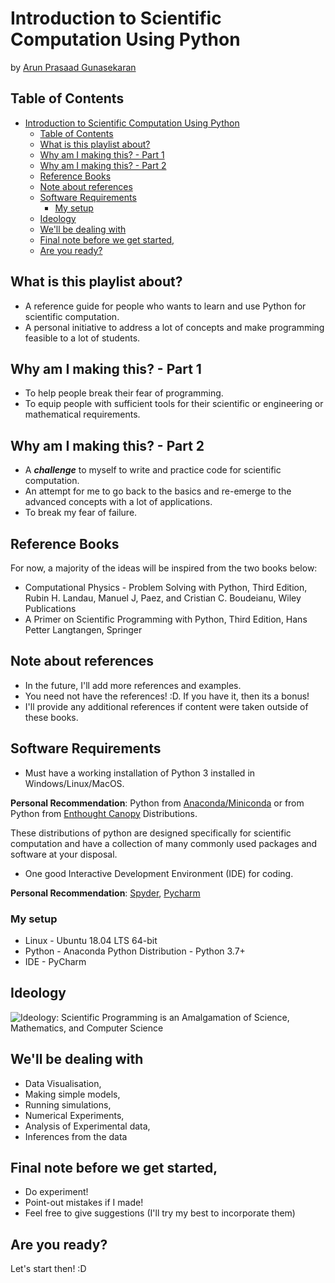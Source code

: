 # Introduction to Scientific Computation Using Python

by [Arun Prasaad Gunasekaran](https://arunprasaad2711.github.io)

## Table of Contents

<!-- TOC -->

- [Introduction to Scientific Computation Using Python](#introduction-to-scientific-computation-using-python)
  - [Table of Contents](#table-of-contents)
  - [What is this playlist about?](#what-is-this-playlist-about)
  - [Why am I making this? - Part 1](#why-am-i-making-this---part-1)
  - [Why am I making this? - Part 2](#why-am-i-making-this---part-2)
  - [Reference Books](#reference-books)
  - [Note about references](#note-about-references)
  - [Software Requirements](#software-requirements)
    - [My setup](#my-setup)
  - [Ideology](#ideology)
  - [We'll be dealing with](#well-be-dealing-with)
  - [Final note before we get started,](#final-note-before-we-get-started)
  - [Are you ready?](#are-you-ready)

<!-- /TOC -->

## What is this playlist about?

* A reference guide for people who wants to learn and use Python for scientific computation.
* A personal initiative to address a lot of concepts and make programming feasible to a lot of students.

## Why am I making this? - Part 1

* To help people break their fear of programming.
* To equip people with sufficient tools for their scientific or engineering or mathematical requirements.

## Why am I making this? - Part 2

* A **_challenge_** to myself to write and practice code for scientific computation.
* An attempt for me to go back to the basics and re-emerge to the advanced concepts with a lot of applications.
* To break my fear of failure.
  
## Reference Books

For now, a majority of the ideas will be inspired from the two books below:

* Computational Physics - Problem Solving with Python, Third Edition, Rubin H. Landau, Manuel J, Paez, and Cristian C. Boudeianu, Wiley Publications
* A Primer on Scientific Programming with Python, Third Edition, Hans Petter Langtangen, Springer

## Note about references

* In the future, I'll add more references and examples.
* You need not have the references! :D. If you have it, then its a bonus!
* I'll provide any additional references if content were taken outside of these books.

## Software Requirements

* Must have a working installation of Python 3 installed in Windows/Linux/MacOS.

**Personal Recommendation**: Python from [Anaconda/Miniconda](https://www.anaconda.com/distribution/) or from Python from [Enthought Canopy](https://www.enthought.com/product/canopy/) Distributions.

These distributions of python are designed specifically for scientific computation and have a collection of many commonly used packages and software at your disposal.

* One good Interactive Development Environment (IDE) for coding.

**Personal Recommendation**: [Spyder](https://www.spyder-ide.org/), [Pycharm](https://www.jetbrains.com/pycharm/)

### My setup

* Linux - Ubuntu 18.04 LTS 64-bit
* Python - Anaconda Python Distribution - Python 3.7+
* IDE - PyCharm

## Ideology

<!-- <div class="diagram">
Science->Scientific Programming: Laws, Rules, Applications
Mathematics->Scientific Programming: Laws, Techniques
Computer Science->Scientific Programming: Algorithms, Software</div>
<script>
$(".diagram").sequenceDiagram({theme: 'simple'});
</script> -->

<!-- <div id="diagram"></div>
<script>
  var diagram = Diagram.parse("[\"Science->Scientific Programming: Laws, Rules, Applications\" \"Mathematics->Scientific Programming: Laws, Techniques\", \"Computer Science->Scientific Programming: Algorithms, Software\"]");
  diagram.drawSVG("diagram", {theme: 'simple'});
</script> -->

<!-- <div class="diagram">A->B: Message</div>
<script>
  var options = {theme: 'simple'};
  $(".diagram").sequenceDiagram(options);
</script> -->

![Ideology: Scientific Programming is an Amalgamation of Science, Mathematics, and Computer Science](flowchart.png)

## We'll be dealing with

* Data Visualisation,
* Making simple models,
* Running simulations,
* Numerical Experiments,
* Analysis of Experimental data,
* Inferences from the data

## Final note before we get started,

* Do experiment!
* Point-out mistakes if I made!
* Feel free to give suggestions (I'll try my best to incorporate them)

## Are you ready?

Let's start then! :D
